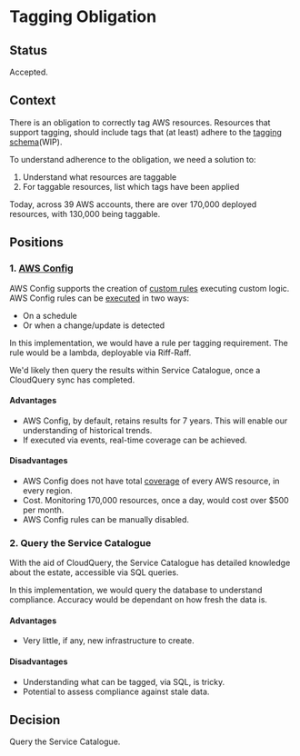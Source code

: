# Tagging Obligation

## Status
Accepted.

## Context
There is an obligation to correctly tag AWS resources. 
Resources that support tagging, should include tags that (at least) adhere to the [tagging schema](https://docs.google.com/spreadsheets/d/1x2OHBanPwdtLmQBj4bhUQYyNCrA3AnrBpOXc1y4xSQw/edit#gid=0)(WIP).

To understand adherence to the obligation, we need a solution to:
1. Understand what resources are taggable
2. For taggable resources, list which tags have been applied

Today, across 39 AWS accounts, there are over 170,000 deployed resources, with 130,000 being taggable.

## Positions
### 1. [AWS Config](https://docs.aws.amazon.com/config/latest/developerguide/WhatIsConfig.html)
AWS Config supports the creation of [custom rules](https://docs.aws.amazon.com/config/latest/developerguide/evaluate-config_develop-rules.html) executing custom logic. 
AWS Config rules can be [executed](https://docs.aws.amazon.com/config/latest/developerguide/config-concepts.html#aws-config-rules) in two ways:
- On a schedule
- Or when a change/update is detected

In this implementation, we would have a rule per tagging requirement.
The rule would be a lambda, deployable via Riff-Raff.

We'd likely then query the results within Service Catalogue, once a CloudQuery sync has completed.

#### Advantages
- AWS Config, by default, retains results for 7 years. This will enable our understanding of historical trends.
- If executed via events, real-time coverage can be achieved.

#### Disadvantages
- AWS Config does not have total [coverage](https://docs.aws.amazon.com/config/latest/developerguide/what-is-resource-config-coverage.html) of every AWS resource, in every region.
- Cost. Monitoring 170,000 resources, once a day, would cost over $500 per month.
- AWS Config rules can be manually disabled.

### 2. Query the Service Catalogue
With the aid of CloudQuery, the Service Catalogue has detailed knowledge about the estate, accessible via SQL queries.

In this implementation, we would query the database to understand compliance. Accuracy would be dependant on how fresh the data is.

#### Advantages
- Very little, if any, new infrastructure to create.

#### Disadvantages
- Understanding what can be tagged, via SQL, is tricky.
- Potential to assess compliance against stale data.

## Decision
Query the Service Catalogue.
